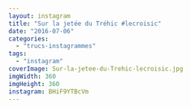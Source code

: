 ```yaml
---
layout: instagram
title: "Sur la jetée du Tréhic #lecroisic"
date: "2016-07-06"
categories: 
  - "trucs-instagrammes"
tags: 
  - "instagram"
coverImage: Sur-la-jetee-du-Trehic-lecroisic.jpg
imgWidth: 360
imgHeight: 360
instagram: BHiF9YTBcVm
---
```

